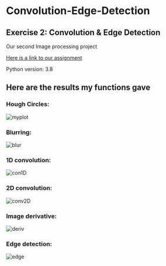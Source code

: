 # Convolution-Edge-Detection

## Exercise 2: Convolution & Edge Detection
Our second Image processing project

[Here is a link to our assignment](https://github.com/Noa-Nussbaum/Convolution-Edge-Detection/files/8582559/Ex2_Convolution_Edge_Detection.pdf)

Python version: 3.8

## Here are the results my functions gave

### Hough Circles:
![myplot](https://user-images.githubusercontent.com/76524924/165690128-e7a53a71-8848-4de3-8b75-92023da1c54c.png)
 ### Blurring:
![blur](https://user-images.githubusercontent.com/76524924/165752582-3032ca45-c39a-4b81-b3ea-44fbae363d14.png)
### 1D convolution:
![con1D](https://user-images.githubusercontent.com/76524924/165752594-1eb45483-b58b-441d-b0ad-75e647f3ca51.png)
### 2D convolution:
![conv2D](https://user-images.githubusercontent.com/76524924/165752597-f9aa6d65-19a6-4335-b0db-922d700f7a66.png)
### Image derivative:
![deriv](https://user-images.githubusercontent.com/76524924/165752599-0ef1be89-7ac0-4b34-ab3d-d71794906425.png)
### Edge detection:
![edge](https://user-images.githubusercontent.com/76524924/165752602-e8f921ba-db5c-41e0-98ba-5ff2b6754c63.png)
